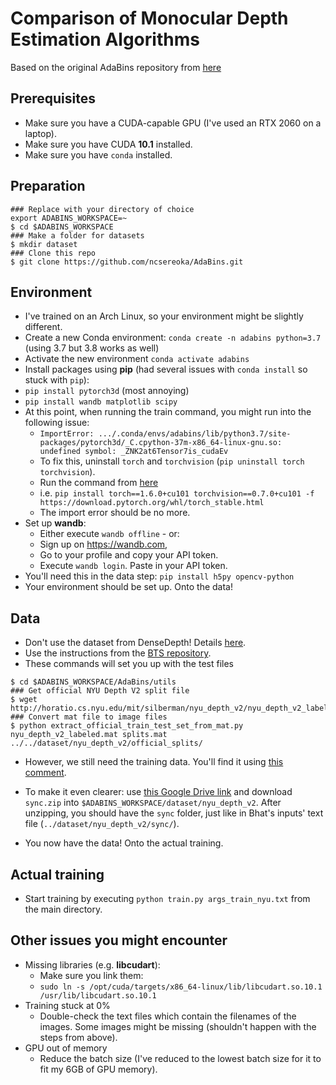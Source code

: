 # Comparison of Monocular Depth Estimation Algorithms

Based on the original AdaBins repository from [here](https://github.com/shariqfarooq123/AdaBins)

## Prerequisites

-   Make sure you have a CUDA-capable GPU (I've used an RTX 2060 on a laptop).
-   Make sure you have CUDA **10.1** installed.
-   Make sure you have `conda` installed.

## Preparation

```
### Replace with your directory of choice
export ADABINS_WORKSPACE=~
$ cd $ADABINS_WORKSPACE
### Make a folder for datasets
$ mkdir dataset
### Clone this repo
$ git clone https://github.com/ncsereoka/AdaBins.git
```

## Environment

-   I've trained on an Arch Linux, so your environment might be slightly different.
-   Create a new Conda environment: `conda create -n adabins python=3.7` (using 3.7 but 3.8 works as well)
-   Activate the new environment `conda activate adabins`
-   Install packages using **pip** (had several issues with `conda install` so stuck with `pip`):
-   `pip install pytorch3d` (most annoying)
-   `pip install wandb matplotlib scipy`
-   At this point, when running the train command, you might run into the following issue:
    -   `ImportError: .../.conda/envs/adabins/lib/python3.7/site-packages/pytorch3d/_C.cpython-37m-x86_64-linux-gnu.so: undefined symbol: _ZNK2at6Tensor7is_cudaEv`
    -   To fix this, uninstall `torch` and `torchvision` (`pip uninstall torch torchvision`).
    -   Run the command from [here](https://github.com/facebookresearch/maskrcnn-benchmark/issues/891#issuecomment-812496907)
    -   i.e. `pip install torch==1.6.0+cu101 torchvision==0.7.0+cu101 -f https://download.pytorch.org/whl/torch_stable.html`
    -   The import error should be no more.
-   Set up **wandb**:
    -   Either execute `wandb offline` - or:
    -   Sign up on https://wandb.com,
    -   Go to your profile and copy your API token.
    -   Execute `wandb login`. Paste in your API token.
-   You'll need this in the data step: `pip install h5py opencv-python`
-   Your environment should be set up. Onto the data!

## Data

-   Don't use the dataset from DenseDepth! Details [here](https://github.com/shariqfarooq123/AdaBins/issues/54#issuecomment-1014929303).
-   Use the instructions from the [BTS repository](https://github.com/cleinc/bts/).
-   These commands will set you up with the test files

```
$ cd $ADABINS_WORKSPACE/AdaBins/utils
### Get official NYU Depth V2 split file
$ wget http://horatio.cs.nyu.edu/mit/silberman/nyu_depth_v2/nyu_depth_v2_labeled.mat
### Convert mat file to image files
$ python extract_official_train_test_set_from_mat.py nyu_depth_v2_labeled.mat splits.mat ../../dataset/nyu_depth_v2/official_splits/
```

-   However, we still need the training data. You'll find it using [this comment](https://github.com/cleinc/bts/issues/4#issuecomment-527120927).
-   To make it even clearer: use [this Google Drive link](https://drive.google.com/uc?id=1AysroWpfISmm-yRFGBgFTrLy6FjQwvwP&export=download) and download `sync.zip` into `$ADABINS_WORKSPACE/dataset/nyu_depth_v2`. After unzipping, you should have the `sync` folder, just like in Bhat's inputs' text file (`../dataset/nyu_depth_v2/sync/`).

-   You now have the data! Onto the actual training.

## Actual training

-   Start training by executing `python train.py args_train_nyu.txt` from the main directory.

## Other issues you might encounter

-   Missing libraries (e.g. **libcudart**):
    -   Make sure you link them:
    -   `sudo ln -s /opt/cuda/targets/x86_64-linux/lib/libcudart.so.10.1 /usr/lib/libcudart.so.10.1`
-   Training stuck at 0%
    -   Double-check the text files which contain the filenames of the images. Some images might be missing (shouldn't happen with the steps from above).
-   GPU out of memory
    -   Reduce the batch size (I've reduced to the lowest batch size for it to fit my 6GB of GPU memory).
